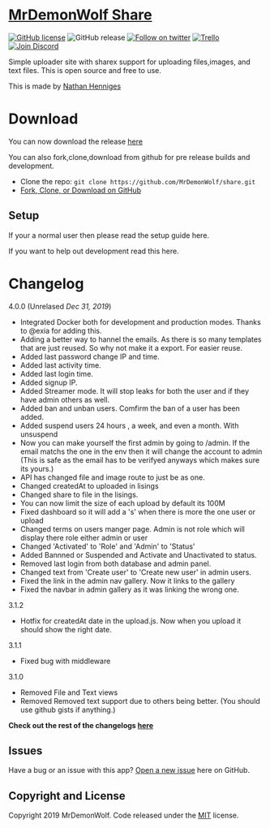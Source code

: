 <!-- npm uninstall csurf && npm i bcrypt lusca
npm uninstall passport-local-mongoose
express-fileupload1 -->

# [MrDemonWolf Share](/)

[![GitHub license](https://img.shields.io/badge/license-MIT-blue.svg)](/LICENSE)
![GitHub release](https://img.shields.io/github/release/mrdemonwolf/share-mrdemonwolf-me.svg)
[![Follow on twitter](https://img.shields.io/twitter/follow/mrdemonwolf.svg?label=Follow)](https://www.twitter.com/mrdemonwolf "Follow on twitter")
[![Trello](https://img.shields.io/badge/Project%20Progress-blue?style=flat-square&logo=trello)](https://trello.com/b/uljnYGOg "Follow the project progress here.")
[![Join Discord](https://discordapp.com/api/guilds/127607669103001600/embed.png)](https://discord.gg/invite/A9x3qEN)

Simple uploader site with sharex support for uploading files,images, and text files.  This is open source and free to use.

This is made by [Nathan Henniges](https://www.github.com/nathanhenniges)

# Download

You can now download the release [here](/releases/latest)

You can also fork,clone,download from github for pre release builds and development.
* Clone the repo: `git clone https://github.com/MrDemonWolf/share.git`
* [Fork, Clone, or Download on GitHub](/)

## Setup
If your a normal user then please read the setup guide here.

If you want to help out development read this here.

# Changelog
4.0.0 (Unrelased _Dec 31, 2019_)
<!-- * Made a lot of the code cleaner and easier to mange for developers -->
<!-- * You can now upload files via your account on the website. -->
<!-- *Added API docs markdown -->
<!-- * Switched to sendgrid offical mailer -->
<!-- * Changed from express-fileupload to multer  -->
<!-- * Changed from csurf to lusca  -->
<!-- * Changed from passport-local-monngoose to coding it my self  -->
* Integrated Docker both for development and production modes.  Thanks to @exia for adding this.
* Adding a better way to hannel the emails.  As there is so many templates that are just reused.  So why not make it a export.  For easier reuse.
* Added last password change IP and time.
* Added last activity time.
* Added last login time.
* Added signup IP.
* Added Streamer mode.  It will stop leaks for both the user and if they have admin others as well.
* Added ban and unban users. Comfirm the ban of a user has been added.
* Added suspend users 24 hours , a week, and even a month. With unsuspend
* Now you can make yourself the first admin by going to /admin.  If the email matchs the one in the env then it will change the account to admin (This is safe as the email has to be verifyed anyways which makes sure its yours.)
* API has changed file and image route to just be as one.
* Changed createdAt to uploaded in lisings
* Changed share to file in the lisings.
* You can now limit the size of each upload by default its 100M
* Fixed dashboard so it will add a 's' when there is more the one user or upload
* Changed terms on users manger page.  Admin is not role which will display there role either admin or user
* Changed 'Activated' to 'Role' and 'Admin' to 'Status'
* Added Bannned or Suspended and Activate and Unactivated to status.
* Removed last login from both database and admin panel.
* Changed text from 'Create user' to 'Create new user' in admin users.
* Fixed the link in the admin nav gallery.  Now it links to the gallery
* Fixed the navbar in admin gallery as it was linking the wrong one.

3.1.2
* Hotfix for createdAt date in the upload.js. Now when  you upload it should show the right date.

3.1.1
* Fixed bug with middleware

3.1.0
* Removed File and Text views
* Removed Removed text support due to others being better. (You should use github gists if anything.)

**Check out the rest of the changelogs [here](/CHANGELOG.md)**

## Issues
Have a bug or an issue with this app? [Open a new issue](https://github.com/MrDemonWolf/share-mrdemonwolf-me/issues) here on GitHub.

## Copyright and License

Copyright 2019 MrDemonWolf. Code released under the [MIT](/LICENSE) license.
